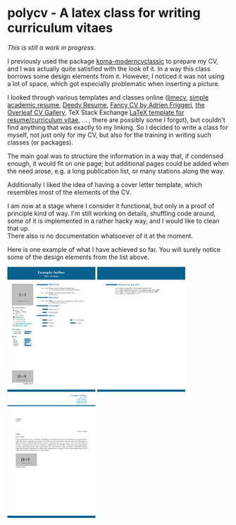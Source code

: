# polycv - A latex class for writing curriculum vitaes

*This is still a work in progress.*

I previously used the package [koma-moderncvclassic](https://ctan.org/pkg/koma-moderncvclassic)
to prepare my CV, and I was actually quite satisfied with the look of it.
In a way this class borrows some design elements from it.
However, I noticed it was not using a lot of space, 
which got especially problematic when inserting a picture.

I looked through various templates and classes online
([limecv](https://github.com/opieters/limecv),
[simple academic resume](https://github.com/latex-ninja/simple-academic-resume),
[Deedy Resume](https://github.com/deedy/Deedy-Resume),
[Fancy CV by Adrien Friggeri](https://www.sharelatex.com/templates/cv-or-resume/fancy-cv),
[the Overleaf CV Gallery](https://www.overleaf.com/gallery/tagged/cv),
TeX Stack Exchange [LaTeX template for resume/curriculum vitae](https://tex.stackexchange.com/q/80/33413),
... , there are possibly some I forgot), 
but couldn't find anything that was exactly to my linking.
So I decided to write a class for myself, not just only for my CV,
but also for the training in writing such classes (or packages).

The main goal was to structure the information in a way that, 
if condensed enough, it would fit on one page; 
but additional pages could be added when the need arose, 
e.g. a long publication list, or many stations along the way.

Additionally I liked the idea of having a cover letter template,
which resembles most of the elements of the CV.

I am now at a stage where I consider it functional,
but only in a proof of principle kind of way.
I'm still working on details, shuffling code around, 
some of it is implemented in a rather hacky way, 
and I would like to clean that up.  
There also is no documentation whatsoever of it at the moment.

Here is one example of what I have achieved so far. 
You will surely notice some of the design elements from the list above.

<img src="examples/two-page-letter/main.page-1.png" alt-="CV" width="200"> <img src="examples/two-page-letter/main.page-2.png" alt-="CV (cont.)" width="200"> <img src="examples/two-page-letter/main.page-3.png" alt-="Cover Letter" width="200">

